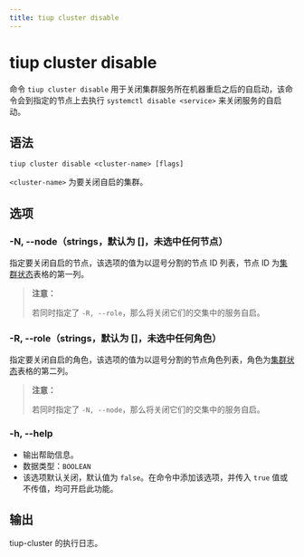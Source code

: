 ```yaml
---
title: tiup cluster disable
---
```


# tiup cluster disable

命令 `tiup cluster disable` 用于关闭集群服务所在机器重启之后的自启动，该命令会到指定的节点上去执行 `systemctl disable <service>` 来关闭服务的自启动。

## 语法

```shell
tiup cluster disable <cluster-name> [flags]
```

`<cluster-name>` 为要关闭自启的集群。

## 选项

### -N, --node（strings，默认为 []，未选中任何节点）

指定要关闭自启的节点，该选项的值为以逗号分割的节点 ID 列表，节点 ID 为[集群状态](/tiup/tiup-component-cluster-display.md)表格的第一列。

> **注意：**
>
> 若同时指定了 `-R, --role`，那么将关闭它们的交集中的服务自启。

### -R, --role（strings，默认为 []，未选中任何角色）

指定要关闭自启的角色，该选项的值为以逗号分割的节点角色列表，角色为[集群状态](/tiup/tiup-component-cluster-display.md)表格的第二列。

> **注意：**
>
> 若同时指定了 `-N, --node`，那么将关闭它们的交集中的服务自启。

### -h, --help

- 输出帮助信息。
- 数据类型：`BOOLEAN`
- 该选项默认关闭，默认值为 `false`。在命令中添加该选项，并传入 `true` 值或不传值，均可开启此功能。

## 输出

tiup-cluster 的执行日志。